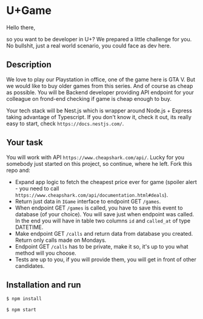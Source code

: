 # U+Game

Hello there,

so you want to be developer in U+? We prepared a little challenge for you. No bullshit, just a real world scenario, you could face as dev here.


## Description
We love to play our Playstation in office, one of the game here is GTA V. But we would like to buy older games from this series. And of course as cheap as possible.
You will be Backend developer providing API endpoint for your colleague on frond-end checking if game is cheap enough to buy.

Your tech stack will be Nest.js which is wrapper around Node.js + Express taking advantage of Typescript. If you don't know it, check it out, its really easy to start, check `https://docs.nestjs.com/`.

## Your task
You will work with API `https://www.cheapshark.com/api/`. Lucky for you somebody just started on this project, so continue, where he left. Fork this repo and:
- Expand app logic to fetch the cheapest price ever for game (spoiler alert - you need to call `https://www.cheapshark.com/api/documentation.html#deals`).
- Return just data in `IGame` interface to endpoint GET `/games`.
- When endpoint GET `/games` is called, you have to save this event to database (of your choice). You will save just when endpoint was called. In the end you will have in table two columns `id` and `called_at` of type DATETIME.
- Make endpoint GET `/calls` and return data from database you created. Return only calls made on Mondays.
- Endpoint GET `/calls` has to be private, make it so, it's up to you what method will you choose.
- Tests are up to you, if you will provide them, you will get in front of other candidates.

## Installation and run

```bash
$ npm install
```
```bash
$ npm start
```
